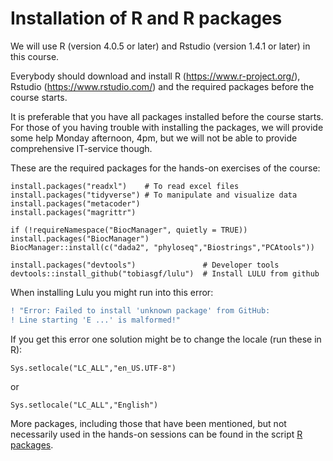 # Installation of R and R packages

We will use R (version 4.0.5 or later) and Rstudio (version 1.4.1 or later) in this course. 

Everybody should download and install R (https://www.r-project.org/), Rstudio (https://www.rstudio.com/) and the required packages before the course starts.

It is preferable that you have all packages installed before the course starts. For those of you having trouble with installing the packages, we will provide some help Monday afternoon, 4pm, but we will not be able to provide comprehensive IT-service though.

These are the required packages for the hands-on exercises of the course: 
```
install.packages("readxl")    # To read excel files
install.packages("tidyverse") # To manipulate and visualize data
install.packages("metacoder")
install.packages("magrittr") 

if (!requireNamespace("BiocManager", quietly = TRUE))  install.packages("BiocManager")
BiocManager::install(c("dada2", "phyloseq","Biostrings","PCAtools"))

install.packages("devtools")               # Developer tools
devtools::install_github("tobiasgf/lulu")  # Install LULU from github
```
When installing Lulu you might run into this error: 

```diff
! "Error: Failed to install 'unknown package' from GitHub:
! Line starting 'E ...' is malformed!"
```

If you get this error one solution might be to change the locale (run these in R):
```
Sys.setlocale("LC_ALL","en_US.UTF-8")
```
or
```
Sys.setlocale("LC_ALL","English")
```

More packages, including those that have been mentioned, but not necessarily used in the hands-on sessions can be found in the script [R packages](Install_packages.R).